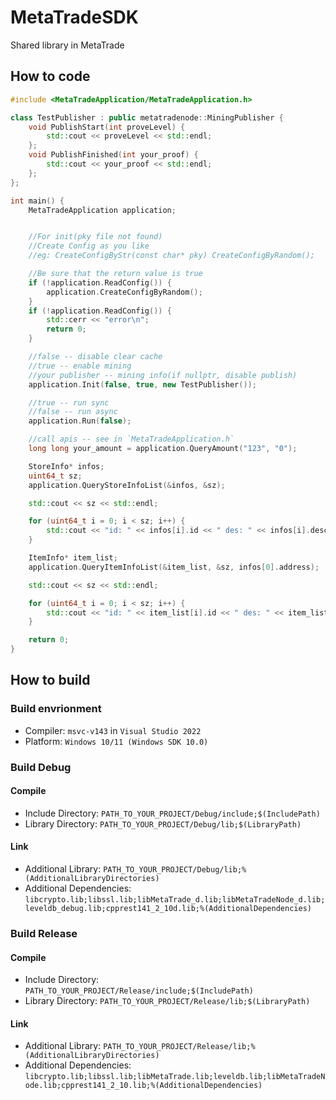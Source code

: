 # MetaTradeSDK
Shared library in MetaTrade

## How to code
```c++
#include <MetaTradeApplication/MetaTradeApplication.h>

class TestPublisher : public metatradenode::MiningPublisher {
	void PublishStart(int proveLevel) {
		std::cout << proveLevel << std::endl;
	};
	void PublishFinished(int your_proof) {
		std::cout << your_proof << std::endl;
	};
};

int main() {
    MetaTradeApplication application;


    //For init(pky file not found)
    //Create Config as you like
    //eg: CreateConfigByStr(const char* pky) CreateConfigByRandom(); 

    //Be sure that the return value is true
    if (!application.ReadConfig()) {
        application.CreateConfigByRandom();
    }
    if (!application.ReadConfig()) {
        std::cerr << "error\n";
        return 0;
    }

    //false -- disable clear cache
    //true -- enable mining
    //your publisher -- mining info(if nullptr, disable publish)
    application.Init(false, true, new TestPublisher());

    //true -- run sync
    //false -- run async
    application.Run(false);

    //call apis -- see in `MetaTradeApplication.h`
    long long your_amount = application.QueryAmount("123", "0");

    StoreInfo* infos;
    uint64_t sz;
    application.QueryStoreInfoList(&infos, &sz);

    std::cout << sz << std::endl;

    for (uint64_t i = 0; i < sz; i++) {
        std::cout << "id: " << infos[i].id << " des: " << infos[i].description << std::endl;
    }

    ItemInfo* item_list;
    application.QueryItemInfoList(&item_list, &sz, infos[0].address);

    std::cout << sz << std::endl;

    for (uint64_t i = 0; i < sz; i++) {
        std::cout << "id: " << item_list[i].id << " des: " << item_list[i].description << std::endl;
    }

    return 0;
}

```
## How to build
### Build envrionment
- Compiler: `msvc-v143` in `Visual Studio 2022`
- Platform: `Windows 10/11 (Windows SDK 10.0)`

### Build Debug
#### Compile
- Include Directory: `PATH_TO_YOUR_PROJECT/Debug/include;$(IncludePath)`
- Library Directory: `PATH_TO_YOUR_PROJECT/Debug/lib;$(LibraryPath)`
#### Link
- Additional Library: `PATH_TO_YOUR_PROJECT/Debug/lib;%(AdditionalLibraryDirectories)`
- Additional Dependencies: `libcrypto.lib;libssl.lib;libMetaTrade_d.lib;libMetaTradeNode_d.lib;leveldb_debug.lib;cpprest141_2_10d.lib;%(AdditionalDependencies)`

### Build Release
#### Compile
- Include Directory: `PATH_TO_YOUR_PROJECT/Release/include;$(IncludePath)`
- Library Directory: `PATH_TO_YOUR_PROJECT/Release/lib;$(LibraryPath)`
#### Link
- Additional Library: `PATH_TO_YOUR_PROJECT/Release/lib;%(AdditionalLibraryDirectories)`
- Additional Dependencies: `libcrypto.lib;libssl.lib;libMetaTrade.lib;leveldb.lib;libMetaTradeNode.lib;cpprest141_2_10.lib;%(AdditionalDependencies)`
